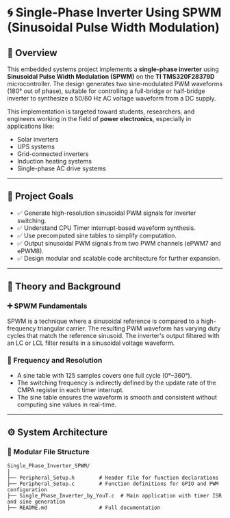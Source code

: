 # 🌀 Single-Phase Inverter Using SPWM (Sinusoidal Pulse Width Modulation)

## 📘 Overview

This embedded systems project implements a **single-phase inverter** using **Sinusoidal Pulse Width Modulation (SPWM)** on the **TI TMS320F28379D** microcontroller. The design generates two sine-modulated PWM waveforms (180° out of phase), suitable for controlling a full-bridge or half-bridge inverter to synthesize a 50/60 Hz AC voltage waveform from a DC supply.

This implementation is targeted toward students, researchers, and engineers working in the field of **power electronics**, especially in applications like:

- Solar inverters
- UPS systems
- Grid-connected inverters
- Induction heating systems
- Single-phase AC drive systems

---

## 🎯 Project Goals

- ✅ Generate high-resolution sinusoidal PWM signals for inverter switching.
- ✅ Understand CPU Timer interrupt-based waveform synthesis.
- ✅ Use precomputed sine tables to simplify computation.
- ✅ Output sinusoidal PWM signals from two PWM channels (ePWM7 and ePWM8).
- ✅ Design modular and scalable code architecture for further expansion.

---

## 🧠 Theory and Background

### ➕ SPWM Fundamentals

SPWM is a technique where a sinusoidal reference is compared to a high-frequency triangular carrier. The resulting PWM waveform has varying duty cycles that match the reference sinusoid. The inverter's output filtered with an LC or LCL filter results in a sinusoidal voltage waveform.

### 📐 Frequency and Resolution

- A sine table with 125 samples covers one full cycle (0°–360°).
- The switching frequency is indirectly defined by the update rate of the CMPA register in each timer interrupt.
- The sine table ensures the waveform is smooth and consistent without computing sine values in real-time.

---

## ⚙️ System Architecture

### 📁 Modular File Structure

```plaintext
Single_Phase_Inverter_SPWM/
│
├── Peripheral_Setup.h        # Header file for function declarations
├── Peripheral_Setup.c        # Function definitions for GPIO and PWM configuration
├── Single_Phase_Inverter_by_YouT.c  # Main application with timer ISR and sine generation
├── README.md                 # Full documentation
